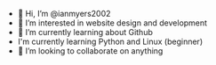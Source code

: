 - 👋 Hi, I’m @ianmyers2002
- 👀 I’m interested in website design and development
- 🌱 I’m currently learning about Github
- I'm currently learning Python and Linux (beginner)
- 💞️ I’m looking to collaborate on anything

<!---
ianmyers2002/ianmyers2002 is a ✨ special ✨ repository because its `README.md` (this file) appears on your GitHub profile.
You can click the Preview link to take a look at your changes.
--->
